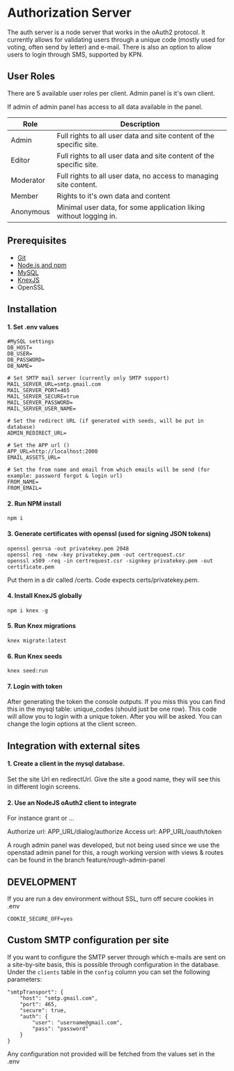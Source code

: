 Authorization Server
==================

The auth server is a node server that works in the oAuth2 protocol. It currently allows for validating users through a unique code (mostly used for voting, often send by letter) and e-mail. There is also an option to allow users to login through SMS, supported by KPN.



## User Roles

There are 5 available user roles per client. Admin panel is it's own client. 

If admin of admin panel has access to all data available in the panel.

| Role      | Description                                                  |
| --------- | ------------------------------------------------------------ |
| Admin     | Full rights to all user data and site content of the specific site. |
| Editor    | Full rights to all user data and site content of the specific site. |
| Moderator | Full rights to all user data, no access to managing site content. |
| Member    | Rights to it's own data and content                          |
| Anonymous | Minimal user data, for some application liking without logging in. |



## Prerequisites
 - [Git](https://git-scm.com/)
 - [Node.js and npm](https://nodejs.org/en/)
 - [MySQL](https://www.mysql.com/)
 - [KnexJS](https://knexjs.org)
 - OpenSSL

## Installation

#### 1. Set .env values

```
#MySQL settings
DB_HOST=
DB_USER=
DB_PASSWORD=
DB_NAME=

# Set SMTP mail server (currently only SMTP support)
MAIL_SERVER_URL=smtp.gmail.com
MAIL_SERVER_PORT=465
MAIL_SERVER_SECURE=true
MAIL_SERVER_PASSWORD=
MAIL_SERVER_USER_NAME=

# Set the redirect URL (if generated with seeds, will be put in database)
ADMIN_REDIRECT_URL=

# Set the APP url ()
APP_URL=http://localhost:2000
EMAIL_ASSETS_URL=

# Set the from name and email from which emails will be send (for example: password forgot & login url)
FROM_NAME=
FROM_EMAIL=
```

#### 2. Run NPM install

```
npm i
```

#### 3. Generate certificates with openssl (used for signing JSON tokens)
```
openssl genrsa -out privatekey.pem 2048
openssl req -new -key privatekey.pem -out certrequest.csr
openssl x509 -req -in certrequest.csr -signkey privatekey.pem -out certificate.pem
```

Put them in a dir called /certs. Code expects certs/privatekey.pem.

#### 4. Install KnexJS globally

```
npm i knex -g
```

#### 5. Run Knex migrations
```
knex migrate:latest
```

#### 6. Run Knex seeds
```
knex seed:run
```

#### 7. Login with token
After generating the token the console outputs. If you miss this you can find this in the mysql table: unique_codes (should just be one row). This code will allow you to login with a unique token. After you will be asked. You can change the login options at the client screen.



## Integration with external sites

#### 1. Create a client in the mysql database.
Set the site Url en redirectUrl. Give the site a good name, they will see this in different login screens.

#### 2. Use an NodeJS oAuth2 client to integrate
For instance grant or ...

Authorize url: APP_URL/dialog/authorize
Access url: APP_URL/oauth/token

A rough admin panel was developed, but not being used since we use the openstad admin panel for this, a rough working version with views & routes can be found in the branch feature/rough-admin-panel

## DEVELOPMENT
If you are run a dev environment without SSL, turn off secure cookies in .env
```
COOKIE_SECURE_OFF=yes
```

## Custom SMTP configuration per site
If you want to configure the SMTP server through which e-mails are sent on a site-by-site basis, this is possible through configuration in the database.
Under the `clients` table in the `config` column you can set the following parameters:

```
"smtpTransport": {
    "host": "smtp.gmail.com",
    "port": 465,
    "secure": true,
    "auth": {
        "user": "username@gmail.com",
        "pass": "password"
    }
}
```

Any configuration not provided will be fetched from the values set in the .env

